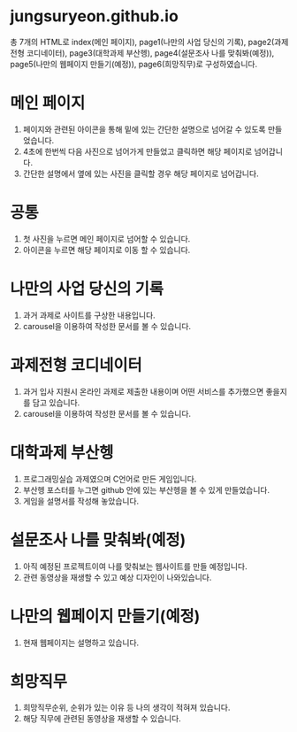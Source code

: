 # jungsuryeon.github.io

총 7개의 HTML로 index(메인 페이지), page1(나만의 사업 당신의 기록), page2(과제전형 코디네이터), page3(대학과제 부산헹), page4(설문조사 나를 맞춰봐(예정)), page5(나만의 웹페이지 만들기(예정)), page6(희망직무)로 구성하였습니다.

# 메인 페이지
1. 페이지와 관련된 아이콘을 통해 밑에 있는 간단한 설명으로 넘어갈 수 있도록 만들었습니다.
2. 4초에 한번씩 다음 사진으로 넘어가게 만들었고 클릭하면 해당 페이지로 넘어갑니다.
3. 간단한 설명에서 옆에 있는 사진을 클릭할 경우 해당 페이지로 넘어갑니다.

# 공통
1. 첫 사진을 누르면 메인 페이지로 넘어할 수 있습니다.
2. 아이콘을 누르면 해당 페이지로 이동 할 수 있습니다.

# 나만의 사업 당신의 기록
1. 과거 과제로 사이트를 구상한 내용입니다.
2. carousel을 이용하여 작성한 문서를 볼 수 있습니다.

# 과제전형 코디네이터
1. 과거 입사 지원시 온라인 과제로 제출한 내용이며 어떤 서비스를 추가했으면 좋을지를 담고 있습니다.
2. carousel을 이용하여 작성한 문서를 볼 수 있습니다.

# 대학과제 부산헹
1. 프로그래밍실습 과제였으며 C언어로 만든 게임입니다.
2. 부산헹 포스터를 누그면 github 안에 있는 부산헹을 볼 수 있게 만들었습니다.
3. 게임을 설명서를 작성해 놓았습니다.

# 설문조사 나를 맞춰봐(예정)
1. 아직 예정된 프로젝트이여 나를 맞춰보는 웹사이트를 만들 예정입니다.
2. 관련 동영상을 재생할 수 있고 예상 디자인이 나와있습니다.

# 나만의 웹페이지 만들기(예정)
1. 현재 웹페이지는 설명하고 있습니다.

# 희망직무
1. 희망직무순위, 순위가 있는 이유 등 나의 생각이 적혀져 있습니다.
2. 해당 직무에 관련된 동영상을 재생할 수 있습니다.
